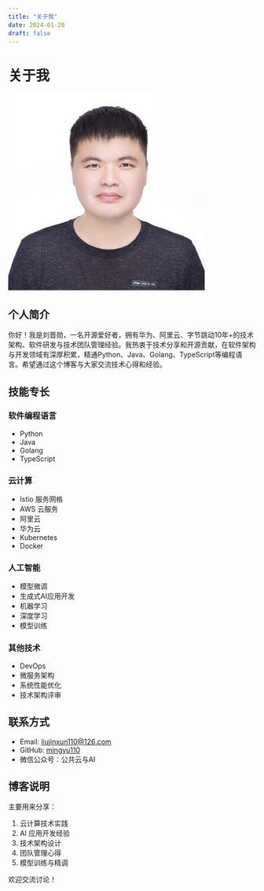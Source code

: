 ```yaml
---
title: "关于我"
date: 2024-01-20
draft: false
---
```


# 关于我

![个人照片](/images/profile.jpg)

## 个人简介

你好！我是刘晋勋，一名开源爱好者，拥有华为、阿里云、字节跳动10年+的技术架构、软件研发与技术团队管理经验。我热衷于技术分享和开源贡献，在软件架构与开发领域有深厚积累，精通Python、Java、Golang、TypeScript等编程语言。希望通过这个博客与大家交流技术心得和经验。

## 技能专长

### 软件编程语言
- Python
- Java
- Golang
- TypeScript

### 云计算
- Istio 服务网格
- AWS 云服务
- 阿里云
- 华为云
- Kubernetes
- Docker

### 人工智能
- 模型微调
- 生成式AI应用开发
- 机器学习
- 深度学习
- 模型训练

### 其他技术
- DevOps
- 微服务架构
- 系统性能优化
- 技术架构评审

## 联系方式

- Email: liujinxun110@126.com
- GitHub: [mingyu110](https://github.com/mingyu110)
- 微信公众号：公共云与AI

## 博客说明

主要用来分享：

1. 云计算技术实践
2. AI 应用开发经验
3. 技术架构设计
4. 团队管理心得
5. 模型训练与精调

欢迎交流讨论！ 